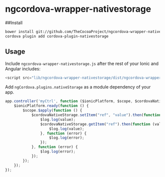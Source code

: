 # ngcordova-wrapper-nativestorage

##Install

```sh
bower install git://github.com/TheCocoaProject/ngcordova-wrapper-nativestorage --save-dev
cordova plugin add cordova-plugin-nativestorage
```
## Usage

Include `ngcordova-wrapper-nativestorage.js` after the rest of your Ionic and Angular includes:

```javascript
<script src="lib/ngcordova-wrapper-nativestorage/dist/ngcordova-wrapper-nativestorage.min.js"></script>
```

Add `ngCordova.plugins.nativeStorage` as a module dependency of your app.
```javascript
app.controller('myCtrl', function ($ionicPlatform, $scope, $cordovaNativeStorage, $log) {
    $ionicPlatform.ready(function () {
        $scope.$apply(function () {
            $cordovaNativeStorage.setItem("ref", "value").then(function (value) {
                $log.log(value);
                $cordovaNativeStorage.getItem("ref").then(function (value) {
                    $log.log(value);
                }, function (error) {
                    $log.log(error);
                });
            }, function (error) {
                $log.log(error);
            });
        });
    });
});
```